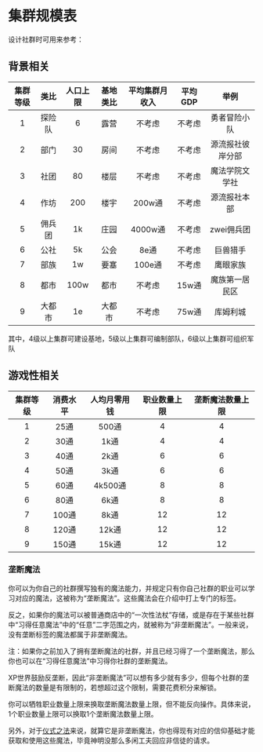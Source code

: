 # 集群规模表

设计社群时可用来参考：

## 背景相关

集群等级|类比|人口上限|基地类比|平均集群月收入|平均GDP|举例
:--:|:--:|:--:|:--:|:--:|:--:|:--:
1|探险队|6|露营|不考虑|不考虑|勇者冒险小队
2|部门|30|房间|不考虑|不考虑|源流报社彼岸分部
3|社团|80|楼层|不考虑|不考虑|魔法学院文学社
4|作坊|200|楼宇|200w通|不考虑|源流报社本部
5|佣兵团|1k|庄园|4000w通|不考虑|zwei佣兵团
6|公社|5k|公会|8e通|不考虑|巨兽猎手
7|部族|1w|要塞|100e通|不考虑|鹰眼家族
8|都市|100w|都市|不考虑|15w通|魔族第一居民区
9|大都市|1e|大都市|不考虑|75w通|库姆利城

其中，4级以上集群可建设基地，5级以上集群可编制部队，6级以上集群可组织军队

## 游戏性相关

集群等级|消费水平|人均月零用钱|职业数量上限|垄断魔法数量上限
:--:|:--:|:--:|:--:|:--:
1|25通|500通|4|4
2|30通|1k通|4|4
3|40通|2k通|6|6
4|50通|3k通|6|6
5|60通|4k500通|8|8
6|80通|6k通|8|8
7|100通|8k通|12|12
8|120通|12k通|12|12
9|150通|15k通|12|12

### 垄断魔法

你可以为你自己的社群撰写独有的魔法能力，并规定只有你自己社群的职业可以学习对应的魔法，这被称为“垄断魔法”。这些魔法会在介绍中打上专门的标签。

反之，如果你的魔法可以被普通商店中的“一次性法杖”存储，或是存在于某些社群中“习得任意魔法”中的“任意”二字范围之内，就被称为“非垄断魔法”。一般来说，没有垄断标签的魔法都属于非垄断魔法。

注：如果你之前加入了拥有垄断魔法的社群，并且已经习得了一个垄断魔法，那么你也可以在“习得任意魔法”中习得你社群的垄断魔法。

XP世界鼓励反垄断，因此“非垄断魔法”可以想有多少就有多少，但每个社群的垄断魔法的数量是有限制的，若想超过这个限制，需要花费积分来解锁。

你可以牺牲职业数量上限来换取垄断魔法数量上限，但不能反向操作。具体来说，1个职业数量上限可以换取1个垄断魔法数量上限。

另外，对于<a href="/rules/V4.x rules/8·magic/#仪式之法" target="_blank">仪式之法</a>来说，就算它是非垄断魔法，你也得现有对应的信仰基础才能获取和使用这些魔法，毕竟神明没那么多闲工夫回应非信徒的请求。